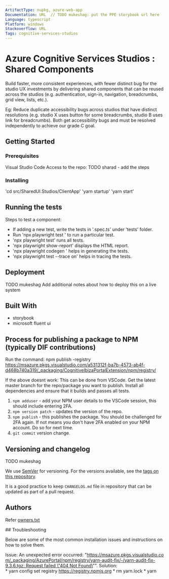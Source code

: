 ```yaml
---
ArtifactType: nupkg, azure-web-app
Documentation: URL  // TODO mukeshag: put the PPE storybook url here
Language: typescript
Platform: windows
Stackoverflow: URL
Tags: cognitive-services-studios
---
```


# Azure Cognitive Services Studios : Shared Components

Build faster, more consistent experiences, with fewer distinct bug for the studio UX investments by delivering shared components that can be reused across the studios (e.g. authentication, sign-in, navigation, breadcrumbs, grid view, lists, etc.).​

Eg: Reduce duplicate accessibility bugs across studios that have distinct resolutions (e.g. studio X uses button for some breadcrumbs, studio B uses link for breadcrumbs). Both get accessibility bugs and must be resolved independently to achieve our grade C goal.

## Getting Started

### Prerequisites

Visual Studio Code
Access to the repo: TODO sharad - add the steps

### Installing

'cd src/SharedUI.Studios/ClientApp'
'yarn startup'
'yarn start'

## Running the tests

Steps to test a component:

* If adding a new test, write the tests in '<component-name>.spec.ts' under 'tests' folder.
* Run 'npx playwright test <test-name>' to run a particular test.
* 'npx playwright test' runs all tests.
* 'npx playwright show-report' displays the HTML report.
* 'npx playwright codegen <URL>' helps in generating the tests.
* 'npx playwright test --trace on' helps in tracing the tests.

## Deployment

TODO mukeshag
Add additional notes about how to deploy this on a live system

## Built With

- storybook
- microsoft fluent ui

## Process for publishing a package to NPM (typically DIF contributions)
Run the command: 
npm publish -registry https://msazure.pkgs.visualstudio.com/a531312f-ba7b-4573-ab4f-d468b740a319/_packaging/CognitiveIbizaPortalExtension/npm/registry/

If the above doesnt work: This can be done from VSCode. Get the latest master branch for the repo/package you want to publish. Install all dependencies and ensure that it builds and passes all tests.
1. `npm adduser` - add your NPM user details to the VSCode session, this should include entering 2FA.
2. `npm version patch` - updates the version of the repo.
3. `npm publish` - this publishes the package. You should be challenged for 2FA again. If not means you don't have 2FA enabled on your NPM account. Do so for next time.
4. `git commit` version change.

## Versioning and changelog
TODO mukeshag

We use [SemVer](http://semver.org/) for versioning. For the versions available, see the [tags on this repository](link-to-tags-or-other-release-location).

It is a good practice to keep `CHANGELOG.md` file in repository that can be updated as part of a pull request.

## Authors

Refer [owners.txt](https://msazure.visualstudio.com/Cognitive%20Services/_git/Cognitive-Services-Shared-UI-Components?path=/owners.txt)

## Troubleshooting

Below are some of the most common installation issues and instructions on how to solve them.

Issue: An unexpected error occurred: "https://msazure.pkgs.visualstudio.com/_packaging/AzurePortal/npm/registry/yarn-audit-fix/-/yarn-audit-fix-9.3.6.tgz: Request failed \"404 Not Found\"".
Solution: 
* yarn config set registry https://registry.npmjs.org
* rm yarn.lock
* yarn
